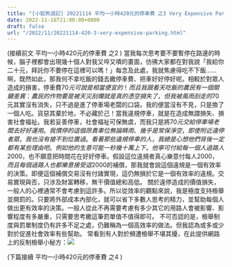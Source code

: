 ```yaml
---
title: "[小狐熊週記] 20221114 平均一小時420元的停車費 之3 Very Expensive Parking Fees -3"
date: 2022-11-16T21:00:00+0800
draft: false
url: "/2022/11/20221114-420-3-very-expensive-parking.html"
---
```


(接續前文 平均一小時420元的停車費 之2 )
當我每次思考要不要暫停在路邊的時候，腦子裡都會出現幾十個人對我又啐又嘖的畫面，彷彿大家都在對我說「我給你二十元，拜託你不要停在這裡可以嗎！」每念及此處，我就焦慮得吃不下飯......啊，既然如此，那我何不拿吃飯的錢去繳停車費、把車好好停好呢。相較於對眾人造成的損害，停車費$70元可說是相當便宜的！
而且我跟看天吃飯的農民有一個關鍵差異：農民的作物要是被天災刮爛就是真的憑空損失了，但我被風雨刮走的$70元其實沒有消失，只不過是進了停車場老闆的口袋。我的便當沒有不見，只是換了一個人吃。貨惡其棄於地，不必藏於己！當我違規停車，就是在造成無謂損失、損害社會福祉。我若妥善停車，社會福祉可保無虞，而我只是將$70元交給停車場老闆去好好運用。
我慣停的這個昂貴車位無論睛雨、幾乎是常保淨空，即使附近違停者眾，我也沒有搶不到位置過。看著那些違規停車的人，我總是心想他們背後一定都有某些理由吧。例如他的生意可能一秒幾十萬上下，他寧可付給每一個人過路人$2000，也不願意把時間花在好好停車。假設這位違規者真心樂意付每人$2000，而且每個過路人也都樂意接受這$2000的補償，那我就會說這個違規是一個有效率的決策。即便這個補償交易沒有付諸實現，這仍無損於它是一個有效率的違規。交易實現與否，只涉及財富轉移，無干價值總和高低。
關於違停造成的價值損失，一般人的心裡通常不會考慮到這許多。所以從效率的觀點來說，我是極度支持檢舉並開罰的。只要將外部成本內部化，就可以省下多數人思考的精力，並幫助每個人做出更有效率的決策。一般人從此不再需要考慮有多少其它的用路人會被影響、影響程度有多嚴重，只需要思考繳這筆罰單值不值得即可。
不可否認的是，檢舉制度與罰單制度仍有許多不足之處，仍難稱為一個高效率的做法。但我認為或多或少對於促進社會效率有些幫助。
常看到有人對於頻遭檢舉不堪其擾，在此提供網路上的反制檢舉小秘方：![]($https://blogger.googleusercontent.com/img/a/AVvXsEhDG8f7_MX9cl6CFqDjaqYGoxNw7MTQYTMwe0wIwKMmy5a4P11EOotHHagYRjr7smyqaKuaSe3OzcFxlYpBtHOqGyjHcIPpFLQFkzjbYeARTjpdgaVuWFJKNOMMs4gCQz9dQSwvc5GMWFg0fomQ21cNkwQt2oAvqBP-sp43Df64Iav3ywTVRQIs4u-5=w398-h400)

(下篇接續 平均一小時420元的停車費 之4 )

